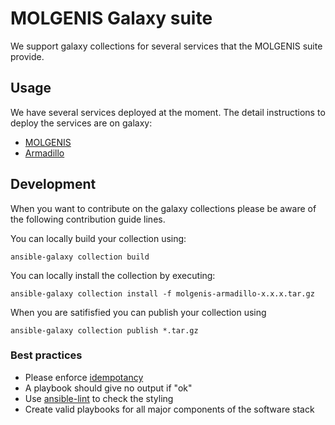 # MOLGENIS Galaxy suite
We support galaxy collections for several services that the MOLGENIS suite provide. 

## Usage
We have several services deployed at the moment. The detail instructions to deploy the services are on galaxy:
- [MOLGENIS](https://galaxy.ansible.com/molgenis/molgenis8)
- [Armadillo](https://galaxy.ansible.com/molgenis/armadillo1)

## Development
When you want to contribute on the galaxy collections please be aware of the following contribution guide lines.

You can locally build your collection using:

`ansible-galaxy collection build`

You can locally install the collection by executing:

`ansible-galaxy collection install -f molgenis-armadillo-x.x.x.tar.gz`

When you are satifisfied you can publish your collection using

`ansible-galaxy collection publish *.tar.gz`

### Best practices
- Please enforce [idempotancy](https://docs.ansible.com/ansible/latest/reference_appendices/glossary.html)
- A playbook should give no output if "ok"
- Use [ansible-lint](https://ansible-lint.readthedocs.io/en/latest) to check the styling
- Create valid playbooks for all major components of the software stack


